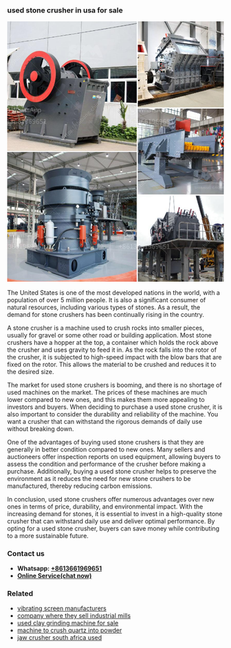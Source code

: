 <h3>used stone crusher in usa for sale</h3><img src='1708332352.jpg' alt=''><p>The United States is one of the most developed nations in the world, with a population of over 5 million people. It is also a significant consumer of natural resources, including various types of stones. As a result, the demand for stone crushers has been continually rising in the country.</p><p>A stone crusher is a machine used to crush rocks into smaller pieces, usually for gravel or some other road or building application. Most stone crushers have a hopper at the top, a container which holds the rock above the crusher and uses gravity to feed it in. As the rock falls into the rotor of the crusher, it is subjected to high-speed impact with the blow bars that are fixed on the rotor. This allows the material to be crushed and reduces it to the desired size.</p><p>The market for used stone crushers is booming, and there is no shortage of used machines on the market. The prices of these machines are much lower compared to new ones, and this makes them more appealing to investors and buyers. When deciding to purchase a used stone crusher, it is also important to consider the durability and reliability of the machine. You want a crusher that can withstand the rigorous demands of daily use without breaking down.</p><p>One of the advantages of buying used stone crushers is that they are generally in better condition compared to new ones. Many sellers and auctioneers offer inspection reports on used equipment, allowing buyers to assess the condition and performance of the crusher before making a purchase. Additionally, buying a used stone crusher helps to preserve the environment as it reduces the need for new stone crushers to be manufactured, thereby reducing carbon emissions.</p><p>In conclusion, used stone crushers offer numerous advantages over new ones in terms of price, durability, and environmental impact. With the increasing demand for stones, it is essential to invest in a high-quality stone crusher that can withstand daily use and deliver optimal performance. By opting for a used stone crusher, buyers can save money while contributing to a more sustainable future.</p><h3>Contact us</h3><ul><li><strong>Whatsapp:&nbsp;<a href="https://wa.me/8613661969651">+8613661969651</a></strong></li><li><a href="https://swt.shibang-china.com/?git&amp;zhl&amp;used stone crusher in usa for sale"><strong>Online Service(chat now)</strong></a></li></ul><h3>Related</h3><ul><li><a href='vibrating screen manufacturers.md'>vibrating screen manufacturers</a></li><li><a href='company where they sell industrial mills.md'>company where they sell industrial mills</a></li><li><a href='used clay grinding machine for sale.md'>used clay grinding machine for sale</a></li><li><a href='machine to crush quartz into powder.md'>machine to crush quartz into powder</a></li><li><a href='jaw crusher south africa used.md'>jaw crusher south africa used</a></li></ul>